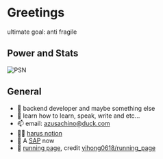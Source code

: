 # Greetings

ultimate goal: anti fragile

## Power and Stats

![PSN](https://card.psnprofiles.com/1/AzusaKotorin.png)

## General

- 🧐 backend developer and maybe something else
- 🌱 learn how to learn, speak, write and etc...
- 📫 email: azusachino@duck.com
- ✍🏻 [harus notion](https://harus-note.notion.site/harusDocs-1737242dc8218043a2e0e2fca24a5cd5)
- 🎉 A [SAP](https://www.credly.com/badges/5dd714e3-6476-4389-925e-6b61bfa668fd) now
- 🏃 [running page](https://run.azusachino.icu), credit [yihong0618/running_page](https://github.com/yihong0618/running_page)
